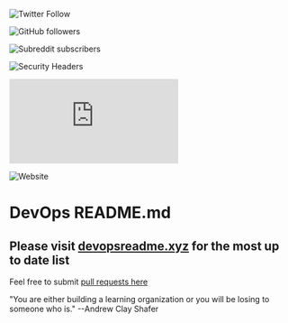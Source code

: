 ![Twitter Follow](https://img.shields.io/twitter/follow/ChrisShort?style=social)

![GitHub followers](https://img.shields.io/github/followers/chris-short?style=social)

![Subreddit subscribers](https://img.shields.io/reddit/subreddit-subscribers/devopsish?style=social)

![Security Headers](https://img.shields.io/security-headers?url=https%3A%2F%2Fdevopsreadme.xyz)

![Mozilla HTTP Observatory Grade](https://img.shields.io/mozilla-observatory/grade/devopsreadme.xyz?publish)

![Website](https://img.shields.io/website?url=https%3A%2F%2Fdevopsreadme.xyz)

# DevOps README.md

## Please visit [devopsreadme.xyz](https://devopsreadme.xyz/) for the most up to date list  
  
Feel free to submit [pull requests here](https://github.com/chris-short/devopsreadme.xyz)

"You are either building a learning organization or you will be losing to someone who is." --Andrew Clay Shafer
